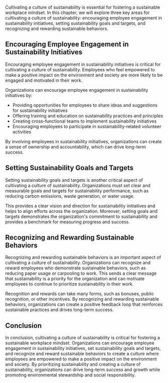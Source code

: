 
Cultivating a culture of sustainability is essential for fostering a sustainable workplace mindset. In this chapter, we will explore three key areas for cultivating a culture of sustainability: encouraging employee engagement in sustainability initiatives, setting sustainability goals and targets, and recognizing and rewarding sustainable behaviors.

Encouraging Employee Engagement in Sustainability Initiatives
-------------------------------------------------------------

Encouraging employee engagement in sustainability initiatives is critical for cultivating a culture of sustainability. Employees who feel empowered to make a positive impact on the environment and society are more likely to be engaged and motivated in their work.

Organizations can encourage employee engagement in sustainability initiatives by:

* Providing opportunities for employees to share ideas and suggestions for sustainability initiatives
* Offering training and education on sustainability practices and principles
* Creating cross-functional teams to implement sustainability initiatives
* Encouraging employees to participate in sustainability-related volunteer activities

By involving employees in sustainability initiatives, organizations can create a sense of ownership and accountability, which can drive long-term success.

Setting Sustainability Goals and Targets
----------------------------------------

Setting sustainability goals and targets is another critical aspect of cultivating a culture of sustainability. Organizations must set clear and measurable goals and targets for sustainability performance, such as reducing carbon emissions, waste generation, or water usage.

This provides a clear vision and direction for sustainability initiatives and helps to align efforts across the organization. Moreover, setting goals and targets demonstrates the organization's commitment to sustainability and provides a benchmark for measuring progress and success.

Recognizing and Rewarding Sustainable Behaviors
-----------------------------------------------

Recognizing and rewarding sustainable behaviors is an important aspect of cultivating a culture of sustainability. Organizations can recognize and reward employees who demonstrate sustainable behaviors, such as reducing paper usage or carpooling to work. This sends a clear message that sustainability is a priority for the organization and can motivate employees to continue to prioritize sustainability in their work.

Recognition and rewards can take many forms, such as bonuses, public recognition, or other incentives. By recognizing and rewarding sustainable behaviors, organizations can create a positive feedback loop that reinforces sustainable practices and drives long-term success.

Conclusion
----------

In conclusion, cultivating a culture of sustainability is critical for fostering a sustainable workplace mindset. Organizations can encourage employee engagement in sustainability initiatives, set sustainability goals and targets, and recognize and reward sustainable behaviors to create a culture where employees are empowered to make a positive impact on the environment and society. By prioritizing sustainability and creating a culture of sustainability, organizations can drive long-term success and growth while promoting environmental stewardship and social responsibility.
